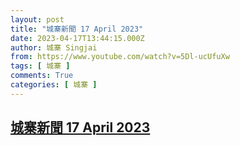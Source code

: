 ```yaml
---
layout: post
title: "城寨新聞 17 April 2023"
date: 2023-04-17T13:44:15.000Z
author: 城寨 Singjai
from: https://www.youtube.com/watch?v=5Dl-ucUfuXw
tags: [ 城寨 ]
comments: True
categories: [ 城寨 ]
---
```

<!--1681739055000-->
[城寨新聞 17 April 2023](https://www.youtube.com/watch?v=5Dl-ucUfuXw)
------

<div>

</div>
